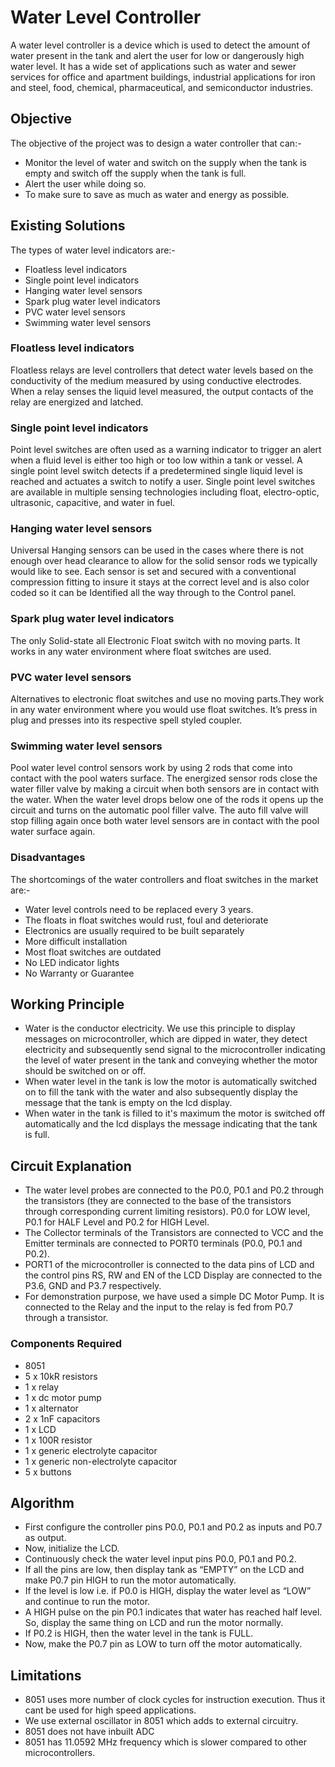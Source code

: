 # Water Level Controller
A water level controller is a device which is used to detect the amount of water present in the tank and alert the user for low or dangerously high water level. It has a wide set of applications such as water and sewer services for office and apartment buildings, industrial applications for iron and steel, food, chemical, pharmaceutical, and semiconductor industries.

## Objective 
The objective of the project was to design a water controller that can:-
 - Monitor the level of water and switch on the supply when the tank is empty and switch off the supply when the tank is full.
 - Alert the user while doing so.
 - To make sure to save as much as water and energy as possible.
 
 ## Existing Solutions
 The types of water level indicators are:-
  - Floatless level indicators
  - Single point level indicators
  - Hanging water level sensors
  - Spark plug water level indicators
  - PVC water level sensors
  - Swimming water level sensors 
   
  ### Floatless level indicators
  Floatless relays are level controllers that detect water levels based on the conductivity of the medium measured by using conductive electrodes. When a relay senses the liquid level measured, the output contacts of the relay are energized and latched.
  
  ### Single point level indicators
  Point level switches are often used as a warning indicator to trigger an alert when a fluid level is either too high or too low within a tank or vessel. A single point level switch detects if a predetermined single liquid level is reached and actuates a switch to notify a user. Single point level switches are available in multiple sensing technologies including float, electro-optic, ultrasonic, capacitive, and water in fuel.
  
  ### Hanging water level sensors
  Universal Hanging sensors can be used in the cases where there is not enough over head clearance to allow for the solid sensor rods we typically would like to see. Each sensor is set and secured with a conventional compression fitting to insure it stays at the correct level and is also color coded so it can be Identified all the way through to the Control panel.
  
  ### Spark plug water level indicators
  The only Solid-state all Electronic Float switch with no moving parts. It works in any water environment where float switches are used.

  ### PVC water level sensors
  Alternatives to electronic float switches and use no moving parts.They work in any water environment where you would use float switches. It’s press in plug and presses into its respective spell styled coupler.
  
  ### Swimming water level sensors
  Pool water level control sensors work by using 2 rods that come into contact with the pool waters surface. The energized sensor rods close the water filler valve by making a circuit when both sensors are in contact with the water. When the water level drops below one of the rods it opens up the circuit and turns on the automatic pool filler valve. The auto fill valve will stop filling again once both water level sensors are in contact with the pool water surface again. 

 ### Disadvantages
 The shortcomings of the water controllers and float switches in the market are:-
  - Water level controls need to be replaced every 3 years.
  - The floats in float switches would rust, foul and deteriorate
  - Electronics are usually required to be built separately
  - More difficult installation
  - Most float switches are outdated
  - No LED indicator lights
  - No Warranty or Guarantee
 
## Working Principle
 - Water is the conductor electricity. We use this principle to display messages on microcontroller, which are dipped in water, they detect electricity and subsequently send signal to the microcontroller indicating the level of water present in the tank and conveying whether the motor should be switched on or off.
 - When water level in the tank is low the motor is automatically switched on to fill the tank with the water and also subsequently display the message that the tank is empty on the lcd display.
 -  When water in the tank is filled to it's maximum the motor is switched off automatically and the lcd displays the message indicating that the tank is full.

## Circuit Explanation
 - The water level probes are connected to the P0.0, P0.1 and P0.2 through the transistors (they are connected to the base of the transistors through corresponding current limiting resistors). P0.0 for LOW level, P0.1 for HALF Level and P0.2 for HIGH Level.
 - The Collector terminals of the Transistors are connected to VCC and the Emitter terminals are connected to PORT0 terminals (P0.0, P0.1 and P0.2).
 - PORT1 of the microcontroller is connected to the data pins of LCD and the control pins RS, RW and EN of the LCD Display are connected to the P3.6, GND and P3.7 respectively.
 - For demonstration purpose, we have used a simple DC Motor Pump. It is connected to the Relay and the input to the relay is fed from P0.7 through a transistor.
### Components Required
 - 8051
 - 5 x 10kR resistors
 - 1 x relay
 - 1 x dc motor pump
 - 1 x alternator
 - 2 x 1nF capacitors
 - 1 x LCD
 - 1 x 100R resistor
 - 1 x generic electrolyte capacitor
 - 1 x generic non-electrolyte capacitor
 - 5 x buttons
 
 ## Algorithm
 - First configure the controller pins P0.0, P0.1 and P0.2 as inputs and P0.7 as output.
 - Now, initialize the LCD.
 - Continuously check the water level input pins P0.0, P0.1 and P0.2.
 - If all the pins are low, then display tank as “EMPTY” on the LCD and make P0.7 pin HIGH to run the motor automatically.
 - If the level is low i.e. if P0.0 is HIGH, display the water level as “LOW” and continue to run the motor.
 - A HIGH pulse on the pin P0.1 indicates that water has reached half level. So, display the same thing on LCD and run the motor normally.
 - If P0.2 is HIGH, then the water level in the tank is FULL.
 - Now, make the P0.7 pin as LOW to turn off the motor automatically.
 
 ## Limitations
 - 8051 uses more number of clock cycles for instruction execution. Thus it cant be used for high speed applications.
 - We use external oscillator in 8051 which adds to external circuitry.
 - 8051 does not have inbuilt ADC
 - 8051 has 11.0592 MHz frequency which is slower compared to other microcontrollers.

